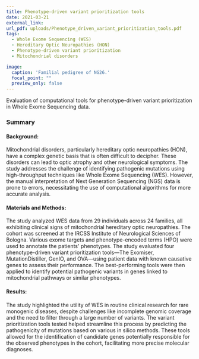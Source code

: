 ```yaml
---
title: Phenotype-driven variant prioritization tools
date: 2021-03-21
external_link: 
url_pdf: uploads/Phenotype_driven_variant_prioritization_tools.pdf
tags:
  - Whole Exome Sequencing (WES)
  - Hereditary Optic Neuropathies (HON)
  - Phenotype-driven variant prioritization
  - Mitochondrial disorders

image:
  caption: 'Familial pedigree of NG26.'
  focal_point: ""
  preview_only: false
---
```


Evaluation of computational tools for phenotype-driven variant prioritization in Whole Exome Sequencing data.

### Summary
  
#### **Background:**
Mitochondrial disorders, particularly hereditary optic neuropathies (HON), have a complex genetic basis that is often difficult to decipher. These disorders can lead to optic atrophy and other neurological symptoms. The study addresses the challenge of identifying pathogenic mutations using high-throughput techniques like Whole Exome Sequencing (WES). However, the manual interpretation of Next Generation Sequencing (NGS) data is prone to errors, necessitating the use of computational algorithms for more accurate analysis.

#### **Materials and Methods:**
The study analyzed WES data from 29 individuals across 24 families, all exhibiting clinical signs of mitochondrial hereditary optic neuropathies. The cohort was screened at the IRCSS Institute of Neurological Sciences of Bologna. Various exome targets and phenotype-encoded terms (HPO) were used to annotate the patients' phenotypes. The study evaluated four phenotype-driven variant prioritization tools—The Exomiser, MutationDistiller, GenIO, and OVA—using patient data with known causative genes to assess their performance. The best-performing tools were then applied to identify potential pathogenic variants in genes linked to mitochondrial pathways or similar phenotypes.

#### **Results:**
The study highlighted the utility of WES in routine clinical research for rare monogenic diseases, despite challenges like incomplete genomic coverage and the need to filter through a large number of variants. The variant prioritization tools tested helped streamline this process by predicting the pathogenicity of mutations based on various in silico methods. These tools allowed for the identification of candidate genes potentially responsible for the observed phenotypes in the cohort, facilitating more precise molecular diagnoses.
